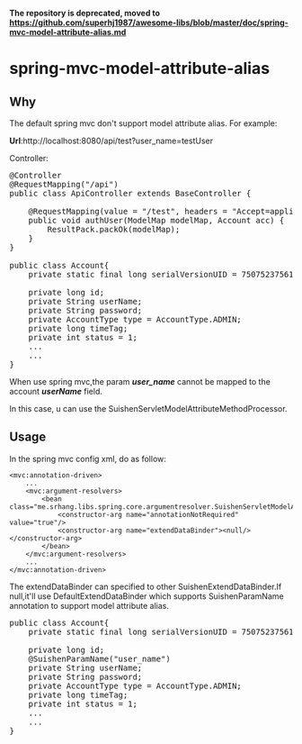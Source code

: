 **The repository is deprecated, moved to https://github.com/superhj1987/awesome-libs/blob/master/doc/spring-mvc-model-attribute-alias.md**

# spring-mvc-model-attribute-alias

## Why

The default spring mvc don't support model attribute alias. For example:

**Url**:http://localhost:8080/api/test?user_name=testUser

Controller:

<pre>
@Controller
@RequestMapping("/api")
public class ApiController extends BaseController {

    @RequestMapping(value = "/test", headers = "Accept=application/json")
    public void authUser(ModelMap modelMap, Account acc) {
        ResultPack.packOk(modelMap);
    }
}

public class Account{
    private static final long serialVersionUID = 750752375611621980L;

    private long id;
    private String userName;
    private String password;
    private AccountType type = AccountType.ADMIN;
    private long timeTag;
    private int status = 1;
    ...
    ...
}
</pre>

When use spring mvc,the param ***user_name*** cannot be mapped to the account ***userName*** field.

In this case, u can use the SuishenServletModelAttributeMethodProcessor.


## Usage

In the spring mvc config xml, do as follow:

    <mvc:annotation-driven>
        ...
        <mvc:argument-resolvers>
            <bean class="me.srhang.libs.spring.core.argumentresolver.SuishenServletModelAttributeMethodProcessor">
                <constructor-arg name="annotationNotRequired" value="true"/>
                <constructor-arg name="extendDataBinder"><null/></constructor-arg>
            </bean>
        </mvc:argument-resolvers>
        ...
    </mvc:annotation-driven>


The extendDataBinder can specified to other SuishenExtendDataBinder.If null,it'll use DefaultExtendDataBinder which supports SuishenParamName annotation to support model attribute alias.

<pre>
public class Account{
    private static final long serialVersionUID = 750752375611621980L;

    private long id;
    @SuishenParamName("user_name")
    private String userName;
    private String password;
    private AccountType type = AccountType.ADMIN;
    private long timeTag;
    private int status = 1;
    ...
    ...
}
</pre>
